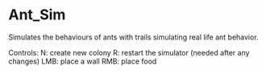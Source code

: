 # Ant_Sim
Simulates the behaviours of ants with trails simulating real life ant behavior.

Controls:
  N: create new colony
  R: restart the simulator (needed after any changes)
  LMB: place a wall
  RMB: place food
